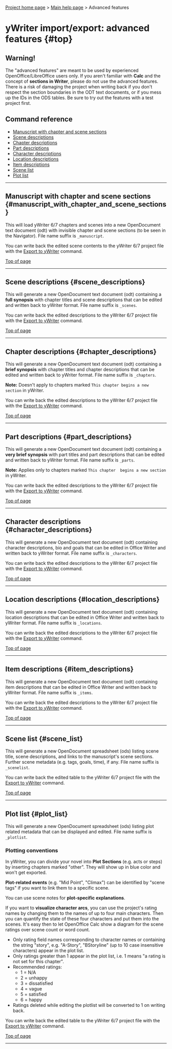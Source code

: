 [Project home page](https://peter88213.github.io/pywoo/) > [Main help page](help) > Advanced features

# yWriter import/export: advanced features {#top}

## Warning!

The \"advanced features\" are meant to be used by experienced
OpenOffice/LibreOffice users only. If you aren\'t familiar with **Calc**
and the concept of **sections in Writer**, please do not use the
advanced features. There is a risk of damaging the project when writing
back if you don\'t respect the section boundaries in the ODT text
documents, or if you mess up the IDs in the ODS tables. Be sure to try
out the features with a test project first.

## Command reference

-   [Manuscript with chapter and scene
    sections](#manuscript_with_chapter_and_scene_sections)
-   [Scene descriptions](#scene_descriptions)
-   [Chapter descriptions](#chapter_descriptions)
-   [Part descriptions](#part_descriptions)
-   [Character descriptions](#character_descriptions)
-   [Location descriptions](#location_descriptions)
-   [Item descriptions](#item_descriptions)
-   [Scene list](#scene_list)
-   [Plot list](#plot_list)

------------------------------------------------------------------------

## Manuscript with chapter and scene sections {#manuscript_with_chapter_and_scene_sections}

This will load yWriter 6/7 chapters and scenes into a new OpenDocument
text document (odt) with invisible chapter and scene sections (to be
seen in the Navigator). File name suffix is `_manuscript`.

You can write back the edited scene contents to the yWriter 6/7 project
file with the [Export to yWriter](help.html#export_to_ywriter) command.

[Top of page](#top)

------------------------------------------------------------------------

## Scene descriptions {#scene_descriptions}

This will generate a new OpenDocument text document (odt) containing a
**full synopsis** with chapter titles and scene descriptions that can be
edited and written back to yWriter format. File name suffix is
`_scenes`.

You can write back the edited descriptions to the yWriter 6/7 project
file with the [Export to yWriter](help.html#export_to_ywriter) command.

[Top of page](#top)

------------------------------------------------------------------------

## Chapter descriptions {#chapter_descriptions}

This will generate a new OpenDocument text document (odt) containing a
**brief synopsis** with chapter titles and chapter descriptions that can
be edited and written back to yWriter format. File name suffix is
`_chapters`.

**Note:** Doesn\'t apply to chapters marked
`This chapter begins a new section` in yWriter.

You can write back the edited descriptions to the yWriter 6/7 project
file with the [Export to yWriter](help.html#export_to_ywriter) command.

[Top of page](#top)

------------------------------------------------------------------------

## Part descriptions {#part_descriptions}

This will generate a new OpenDocument text document (odt) containing a
**very brief synopsis** with part titles and part descriptions that can
be edited and written back to yWriter format. File name suffix is
`_parts`.

**Note:** Applies only to chapters marked
`This chapter  begins a new section` in yWriter.

You can write back the edited descriptions to the yWriter 6/7 project
file with the [Export to yWriter](help.html#export_to_ywriter) command.

[Top of page](#top)

------------------------------------------------------------------------

## Character descriptions {#character_descriptions}

This will generate a new OpenDocument text document (odt) containing
character descriptions, bio and goals that can be edited in Office
Writer and written back to yWriter format. File name suffix is
`_characters`.

You can write back the edited descriptions to the yWriter 6/7 project
file with the [Export to yWriter](help.html#export_to_ywriter) command.

[Top of page](#top)

------------------------------------------------------------------------

## Location descriptions {#location_descriptions}

This will generate a new OpenDocument text document (odt) containing
location descriptions that can be edited in Office Writer and written
back to yWriter format. File name suffix is `_locations`.

You can write back the edited descriptions to the yWriter 6/7 project
file with the [Export to yWriter](help.html#export_to_ywriter) command.

[Top of page](#top)

------------------------------------------------------------------------

## Item descriptions {#item_descriptions}

This will generate a new OpenDocument text document (odt) containing
item descriptions that can be edited in Office Writer and written back
to yWriter format. File name suffix is `_items`.

You can write back the edited descriptions to the yWriter 6/7 project
file with the [Export to yWriter](help.html#export_to_ywriter) command.

[Top of page](#top)

------------------------------------------------------------------------

## Scene list {#scene_list}

This will generate a new OpenDocument spreadsheet (ods) listing scene
title, scene descriptions, and links to the manuscript\'s scene
sections. Further scene metadata (e.g. tags, goals, time), if any. File
name suffix is `_scenelist`.

You can write back the edited table to the yWriter 6/7 project file with
the [Export to yWriter](help.html#export_to_ywriter) command.

[Top of page](#top)

------------------------------------------------------------------------

## Plot list {#plot_list}

This will generate a new OpenDocument spreadsheet (ods) listing plot
related metadata that can be displayed and edited. File name suffix is
`_plotlist`.

### Plotting conventions

In yWriter, you can divide your novel into **Plot Sections** (e.g. acts
or steps) by inserting chapters marked \"other\". They will show up in
blue color and won\'t get exported.

**Plot-related events** (e.g. \"Mid Point\", \"Climax\") can be
identified by \"scene tags\" if you want to link them to a specific
scene.

You can use scene notes for **plot-specific explanations**.

If you want to **visualize character arcs**, you can use the project\'s
rating names by changing them to the names of up to four main
characters. Then you can quantify the state of these four characters and
put them into the scenes. It\'s easy then to let OpenOffice Calc show a
diagram for the scene ratings over scene count or word count.

-   Only rating field names corresponding to character names or
    containing the string \"story\", e.g. \"A-Story\", \"BStoryline\"
    (up to 10 case insensitive characters) appear in the plot list.
-   Only ratings greater than 1 appear in the plot list, i.e. 1 means
    \"a rating is not set for this chapter\".
-   Recommended ratings:
    -   1 = N/A
    -   2 = unhappy
    -   3 = dissatisfied
    -   4 = vague
    -   5 = satisfied
    -   6 = happy
-   Ratings deleted while editing the plotlist will be converted to 1 on
    writing back.

You can write back the edited table to the yWriter 6/7 project file with
the [Export to yWriter](help.html#export_to_ywriter) command.

[Top of page](#top)

------------------------------------------------------------------------
